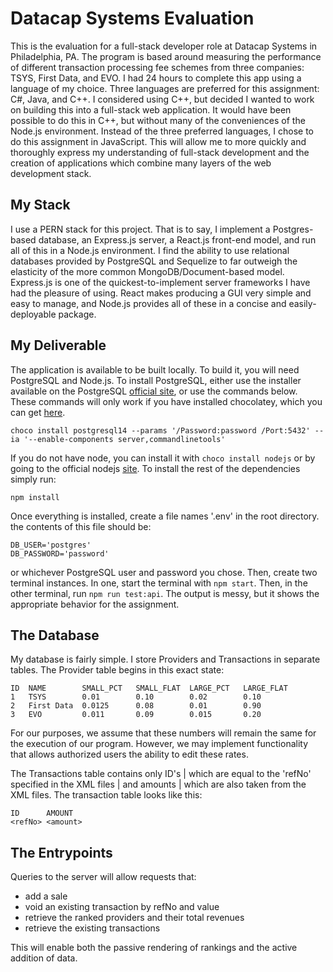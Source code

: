 # Datacap Systems Evaluation

This is the evaluation for a full-stack developer role at Datacap Systems in Philadelphia, PA.
The program is based around measuring the performance of different transaction processing fee
schemes from three companies: TSYS, First Data, and EVO. I had 24 hours to complete this app
using a language of my choice. Three languages are preferred for this assignment: C#, Java,
and C++. I considered using C++, but decided I wanted to work on building this into a full-stack
web application. It would have been possible to do this in C++, but without many of the
conveniences of the Node.js environment. Instead of the three preferred languages, I chose
to do this assignment in JavaScript. This will allow me to more quickly and thoroughly express
my understanding of full-stack development and the creation of applications which combine
many layers of the web development stack.

## My Stack

I use a PERN stack for this project. That is to say, I implement a Postgres-based database, an Express.js
server, a React.js front-end model, and run all of this in a Node.js environment. I find the ability to 
use relational databases provided by PostgreSQL and Sequelize to far outweigh the elasticity of 
the more common MongoDB/Document-based model. Express.js is one of the quickest-to-implement server 
frameworks I have had the pleasure of using. React makes producing a GUI very simple and easy to manage,
and Node.js provides all of these in a concise and easily-deployable package.

## My Deliverable

The application is available to be built locally. To build it, you will need PostgreSQL and Node.js.
To install PostgreSQL, either use the installer available on the PostgreSQL [official site](https://www.postgresql.org/download/windows/), or use the commands below. These commands will only work if you have installed chocolatey, which you can get [here](https://chocolatey.org/install).

```
choco install postgresql14 --params '/Password:password /Port:5432' --ia '--enable-components server,commandlinetools'
```

If you do not have node, you can install it with `choco install nodejs` or by going to the official
nodejs [site](https://nodejs.org/en/download/). To install the rest of the dependencies simply run:
```
npm install
```

Once everything is installed, create a file names '.env' in the root directory. the
contents of this file should be:
```
DB_USER='postgres'
DB_PASSWORD='password'
```
or whichever PostgreSQL user and password you chose.
Then, create two terminal instances. In one, start the terminal with
`npm start`. Then, in the other terminal, run `npm run test:api`. The output is messy, but it shows
the appropriate behavior for the assignment.

## The Database

My database is fairly simple. I store Providers and Transactions in separate tables. The Provider table
begins in this exact state:
```
ID  NAME        SMALL_PCT   SMALL_FLAT  LARGE_PCT   LARGE_FLAT
1   TSYS        0.01        0.10        0.02        0.10
2   First Data  0.0125      0.08        0.01        0.90
3   EVO         0.011       0.09        0.015       0.20
```
For our purposes, we assume that these numbers will remain the same for the execution of our program.
However, we may implement functionality that allows authorized users the ability to edit these rates.

The Transactions table contains only ID's | which are equal to the 'refNo' specified in the XML files
| and amounts | which are also taken from the XML files. The transaction table looks like this:
```
ID      AMOUNT
<refNo> <amount>
```

## The Entrypoints

Queries to the server will allow requests that:
- add a sale
- void an existing transaction by refNo and value
- retrieve the ranked providers and their total revenues
- retrieve the existing transactions

This will enable both the passive rendering of rankings and the active addition of data.

